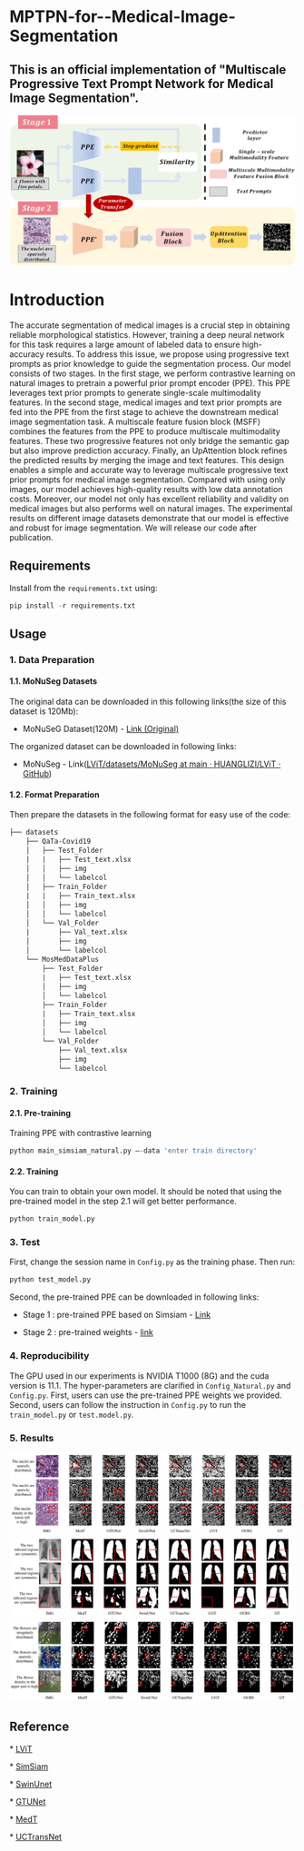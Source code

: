 # MPTPN-for--Medical-Image-Segmentation

##  This is an official implementation of "Multiscale Progressive Text Prompt Network for Medical Image Segmentation".

<p align='center'>  
  <img src='image/model2.png' />
</p>



# Introduction

The accurate segmentation of medical images is a crucial step in obtaining reliable morphological statistics. However, training a deep neural network for this task requires a large amount of labeled data to ensure high-accuracy results. To address this issue, we propose using progressive text prompts as prior knowledge to guide the segmentation process. Our model consists of two stages. In the first stage, we perform contrastive learning on natural images to pretrain a powerful prior prompt encoder (PPE). This PPE leverages text prior prompts to generate single-scale multimodality features. In the second stage, medical images and text prior prompts are fed into the PPE from the first stage to achieve the downstream medical image segmentation task. A multiscale feature fusion block (MSFF) combines the features from the PPE to produce multiscale multimodality features. These two progressive features not only bridge the semantic gap but also improve prediction accuracy. Finally, an UpAttention block refines the predicted results by merging the image and text features. This design enables a simple and accurate way to leverage multiscale progressive text prior prompts for medical image segmentation. Compared with using only images, our model achieves high-quality results with low data annotation costs. Moreover, our model not only has excellent reliability and validity on medical images but also performs well on natural images. The experimental results on different image datasets demonstrate that our model is effective and robust for image segmentation. We will release our code after publication.


## Requirements

Install from the ```requirements.txt``` using:

```python
pip install -r requirements.txt
```

## Usage

### 1. Data Preparation

#### 1.1. MoNuSeg Datasets

The original data can be downloaded in this following links(the size of this dataset is 120Mb):

- MoNuSeG Dataset(120M) - [Link (Original)](https://monuseg.grand-challenge.org/Data/)

The organized dataset can be downloaded in following links:

- MoNuSeg - Link([LViT/datasets/MoNuSeg at main · HUANGLIZI/LViT · GitHub](https://github.com/HUANGLIZI/LViT/tree/main/datasets/MoNuSeg))
  
#### 1.2. Format Preparation

Then prepare the datasets in the following format for easy use of the code:

```
├── datasets
    ├── QaTa-Covid19
    │   ├── Test_Folder
    |   |   ├── Test_text.xlsx
    │   │   ├── img
    │   │   └── labelcol
    │   ├── Train_Folder
    |   |   ├── Train_text.xlsx
    │   │   ├── img
    │   │   └── labelcol
    │   └── Val_Folder
    |	    ├── Val_text.xlsx
    │       ├── img
    │       └── labelcol
    └── MosMedDataPlus
        ├── Test_Folder
        |   ├── Test_text.xlsx
        │   ├── img
        │   └── labelcol
        ├── Train_Folder
        |   ├── Train_text.xlsx
        │   ├── img
        │   └── labelcol
        └── Val_Folder
            ├── Val_text.xlsx
            ├── img
            └── labelcol
```

### 2. Training

#### 2.1. Pre-training

Training PPE with contrastive learning

```python
python main_simsiam_natural.py –-data 'enter train directory'
```

####  2.2. Training

You can train to obtain your own model. It should be noted that using the pre-trained model in the step 2.1 will get better performance.

```python
python train_model.py
```

###  3. Test

First, change the session name in ```Config.py``` as the training phase. Then run:

```python
python test_model.py
```

Second, the pre-trained PPE can be downloaded in following links:

-  Stage 1 : pre-trained PPE based on Simsiam - [Link](https://drive.google.com/file/d/1vOb6jfONAVnMPpUq4tUmuVFumpDk5I9O/view?usp=drive_link)

-  Stage 2 : pre-trained weights - [link](https://drive.google.com/file/d/1A02GX_2af3mtnVsF8sx_9mmoxAiEbxAo/view?usp=drive_link)

###  4. Reproducibility

The GPU used in our experiments is NVIDIA T1000 (8G) and the cuda version is 11.1. The hyper-parameters are clarified in ```Config_Natural.py``` and  ```Config.py```. First, users can use the pre-trained PPE weights we provided. Second, users can follow the instruction in  ```Config.py``` to run the ```train_model.py``` or ```test.model.py```.

### 5. Results
<p align='center'>  
  <img src='image/result1.png' />
  <img src='image/result2.png' />
  <img src='image/result3.png' />
</p>


## Reference

\* [LViT](https://github.com/HUANGLIZI/LViT/)

\* [SimSiam](https://github.com/PatrickHua/SimSiam)

\* [SwinUnet](https://github.com/HuCaoFighting/Swin-Unet)

\* [GTUNet](https://github.com/kent0n-li/gt-u-net)

\* [MedT](https://github.com/jeya-maria-jose/Medical-Transformer)

\* [UCTransNet](https://github.com/McGregorWwww/UCTransNet)

